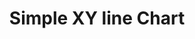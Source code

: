 ---
title: Simple XY line Chart
position:
parameters:
  - name:
    content:
content_markdown:

left_code_blocks:
  - code_block: |-
      {
        "myX": [30, 50, 100, 230, 300, 310],
        "data1": [30, 200, 100, 400, 150, 250],
        "data2": [130, 300, 200, 300, 250, 450]
      }
    title: Input JSON
    language: json
  - code_block: |-
      chart.do('where myX as x')
    title: Config
    language: javascript

right_code_blocks:
  - code_block: |-
      {
          "data": {
              "x": "myX",
              "columns": [
                  ["x", 30, 50, 100, 230, 300, 310],
                  ["data1", 30, 200, 100, 400, 150, 250],
                  ["data2", 130, 300, 200, 300, 250, 450]
              ]
          }
      }
    title: Output
    language: json
---